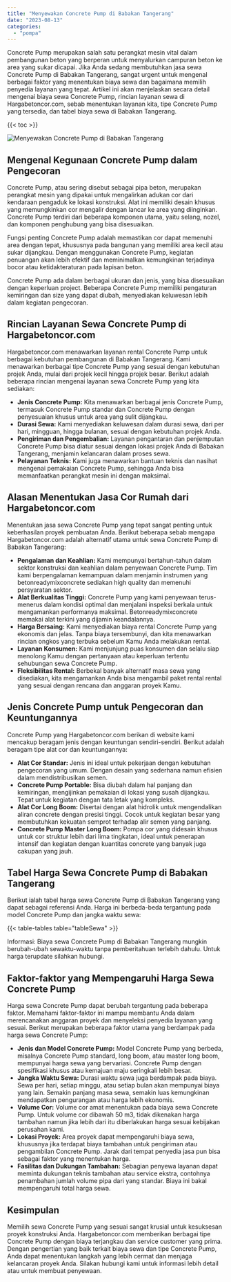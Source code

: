 ```yaml
---
title: "Menyewakan Concrete Pump di Babakan Tangerang"
date: "2023-08-13"
categories: 
  - "pompa"
---
```




Concrete Pump merupakan salah satu perangkat mesin vital dalam pembangunan beton yang berperan untuk menyalurkan campuran beton ke area yang sukar dicapai. Jika Anda sedang membutuhkan jasa sewa Concrete Pump di Babakan Tangerang, sangat urgent untuk mengenal berbagai faktor yang menentukan biaya sewa dan bagaimana memilih penyedia layanan yang tepat. Artikel ini akan menjelaskan secara detail mengenai biaya sewa Concrete Pump, rincian layanan sewa di Hargabetoncor.com, sebab menentukan layanan kita, tipe Concrete Pump yang tersedia, dan tabel biaya sewa di Babakan Tangerang.

{{< toc >}}

![Menyewakan Concrete Pump di Babakan Tangerang](https://hargareadymixid.github.io/pompa/concrete-pump%20(19).png)

## Mengenal Kegunaan Concrete Pump dalam Pengecoran

Concrete Pump, atau sering disebut sebagai pipa beton, merupakan perangkat mesin yang dipakai untuk mengalirkan adukan cor dari kendaraan pengaduk ke lokasi konstruksi. Alat ini memiliki desain khusus yang memungkinkan cor mengalir dengan lancar ke area yang diinginkan. Concrete Pump terdiri dari beberapa komponen utama, yaitu selang, nozel, dan komponen penghubung yang bisa disesuaikan.

Fungsi penting Concrete Pump adalah memastikan cor dapat memenuhi area dengan tepat, khususnya pada bangunan yang memiliki area kecil atau sukar dijangkau. Dengan menggunakan Concrete Pump, kegiatan penuangan akan lebih efektif dan meminimalkan kemungkinan terjadinya bocor atau ketidakteraturan pada lapisan beton.

Concrete Pump ada dalam berbagai ukuran dan jenis, yang bisa disesuaikan dengan keperluan project. Beberapa Concrete Pump memiliki pengaturan kemiringan dan size yang dapat diubah, menyediakan keluwesan lebih dalam kegiatan pengecoran.

## Rincian Layanan Sewa Concrete Pump di Hargabetoncor.com

Hargabetoncor.com menawarkan layanan rental Concrete Pump untuk berbagai kebutuhan pembangunan di Babakan Tangerang. Kami menawarkan berbagai tipe Concrete Pump yang sesuai dengan kebutuhan projek Anda, mulai dari projek kecil hingga projek besar. Berikut adalah beberapa rincian mengenai layanan sewa Concrete Pump yang kita sediakan:

- **Jenis Concrete Pump:** Kita menawarkan berbagai jenis Concrete Pump, termasuk Concrete Pump standar dan Concrete Pump dengan penyesuaian khusus untuk area yang sulit dijangkau.
- **Durasi Sewa:** Kami menyediakan keluwesan dalam durasi sewa, dari per hari, mingguan, hingga bulanan, sesuai dengan kebutuhan projek Anda.
- **Pengiriman dan Pengembalian:** Layanan pengantaran dan penjemputan Concrete Pump bisa diatur sesuai dengan lokasi projek Anda di Babakan Tangerang, menjamin kelancaran dalam proses sewa.
- **Pelayanan Teknis:** Kami juga menawarkan bantuan teknis dan nasihat mengenai pemakaian Concrete Pump, sehingga Anda bisa memanfaatkan perangkat mesin ini dengan maksimal.

## Alasan Menentukan Jasa Cor Rumah dari Hargabetoncor.com

Menentukan jasa sewa Concrete Pump yang tepat sangat penting untuk keberhasilan proyek pembuatan Anda. Berikut beberapa sebab mengapa Hargabetoncor.com adalah alternatif utama untuk sewa Concrete Pump di Babakan Tangerang:

- **Pengalaman dan Keahlian:** Kami mempunyai bertahun-tahun dalam sektor konstruksi dan keahlian dalam penyewaan Concrete Pump. Tim kami berpengalaman kemampuan dalam menjamin instrumen yang betonreadymixconcrete sediakan high quality dan memenuhi persyaratan sektor.
- **Alat Berkualitas Tinggi:** Concrete Pump yang kami penyewaan terus-menerus dalam kondisi optimal dan menjalani inspeksi berkala untuk mengamankan performanya maksimal. Betonreadymixconcrete memakai alat terkini yang dijamin keandalannya.
- **Harga Bersaing:** Kami menyediakan biaya rental Concrete Pump yang ekonomis dan jelas. Tanpa biaya tersembunyi, dan kita menawarkan rincian ongkos yang terbuka sebelum Kamu Anda melakukan rental.
- **Layanan Konsumen:** Kami menjunjung puas konsumen dan selalu siap menolong Kamu dengan pertanyaan atau keperluan tertentu sehubungan sewa Concrete Pump.
- **Fleksibilitas Rental:** Berbekal banyak alternatif masa sewa yang disediakan, kita mengamankan Anda bisa mengambil paket rental rental yang sesuai dengan rencana dan anggaran proyek Kamu.

## Jenis Concrete Pump untuk Pengecoran dan Keuntungannya

Concrete Pump yang Hargabetoncor.com berikan di website kami mencakup beragam jenis dengan keuntungan sendiri-sendiri. Berikut adalah beragam tipe alat cor dan keuntungannya:

- **Alat Cor Standar:** Jenis ini ideal untuk pekerjaan dengan kebutuhan pengecoran yang umum. Dengan desain yang sederhana namun efisien dalam mendistribusikan semen.
- **Concrete Pump Portable:** Bisa diubah dalam hal panjang dan kemiringan, mengijinkan pemakaian di lokasi yang susah dijangkau. Tepat untuk kegiatan dengan tata letak yang kompleks.
- **Alat Cor Long Boom:** Disertai dengan alat hidrolik untuk mengendalikan aliran concrete dengan presisi tinggi. Cocok untuk kegiatan besar yang membutuhkan kekuatan semprot terhadap alir semen yang panjang.
- **Concrete Pump Master Long Boom:** Pompa cor yang didesain khusus untuk cor struktur lebih dari lima tingkatan, ideal untuk penerapan intensif dan kegiatan dengan kuantitas concrete yang banyak juga cakupan yang jauh.

## Tabel Harga Sewa Concrete Pump di Babakan Tangerang

Berikut ialah tabel harga sewa Concrete Pump di Babakan Tangerang yang dapat sebagai referensi Anda. Harga ini berbeda-beda tergantung pada model Concrete Pump dan jangka waktu sewa:

{{< table-tables table="tableSewa" >}}

Informasi: Biaya sewa Concrete Pump di Babakan Tangerang mungkin berubah-ubah sewaktu-waktu tanpa pemberitahuan terlebih dahulu. Untuk harga terupdate silahkan hubungi.

## Faktor-faktor yang Mempengaruhi Harga Sewa Concrete Pump

Harga sewa Concrete Pump dapat berubah tergantung pada beberapa faktor. Memahami faktor-faktor ini mampu membantu Anda dalam merencanakan anggaran proyek dan menyeleksi penyedia layanan yang sesuai. Berikut merupakan beberapa faktor utama yang berdampak pada harga sewa Concrete Pump:

- **Jenis dan Model Concrete Pump:** Model Concrete Pump yang berbeda, misalnya Concrete Pump standard, long boom, atau master long boom, mempunyai harga sewa yang bervariasi. Concrete Pump dengan spesifikasi khusus atau kemajuan maju seringkali lebih besar.
- **Jangka Waktu Sewa:** Durasi waktu sewa juga berdampak pada biaya. Sewa per hari, setiap minggu, atau setiap bulan akan mempunyai biaya yang lain. Semakin panjang masa sewa, semakin luas kemungkinan mendapatkan pengurangan atau harga lebih ekonomis.
- **Volume Cor:** Volume cor amat menentukan pada biaya sewa Concrete Pump. Untuk volume cor dibawah 50 m3, tidak dikenakan harga tambahan namun jika lebih dari itu diberlakukan harga sesuai kebijakan perusahan kami.
- **Lokasi Proyek:** Area proyek dapat mempengaruhi biaya sewa, khususnya jika terdapat biaya tambahan untuk pengiriman atau pengambilan Concrete Pump. Jarak dari tempat penyedia jasa pun bisa sebagai faktor yang menentukan harga.
- **Fasilitas dan Dukungan Tambahan:** Sebagian penyewa layanan dapat meminta dukungan teknis tambahan atau service ekstra, contohnya penambahan jumlah volume pipa dari yang standar. Biaya ini bakal mempengaruhi total harga sewa.

## Kesimpulan

Memilih sewa Concrete Pump yang sesuai sangat krusial untuk kesuksesan proyek konstruksi Anda. Hargabetoncor.com memberikan berbagai tipe Concrete Pump dengan biaya terjangkau dan service customer yang prima. Dengan pengertian yang baik terkait biaya sewa dan tipe Concrete Pump, Anda dapat menentukan langkah yang lebih cermat dan menjaga kelancaran proyek Anda. Silakan hubungi kami untuk informasi lebih detail atau untuk membuat penyewaan.
